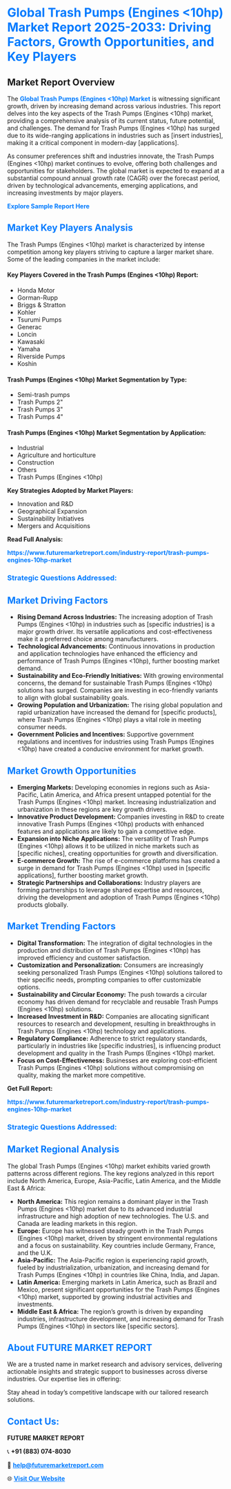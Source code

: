 <h1 style="color: #007BFF;">Global Trash Pumps (Engines <10hp) Market Report 2025-2033: Driving Factors, Growth Opportunities, and Key Players</h1>

<section id="overview">
<h2>Market Report Overview</h2>
<p>The <a href="https://www.futuremarketreport.com/industry-report/trash-pumps-engines-10hp-market" style="color: #007BFF; text-decoration: none;"><strong>Global Trash Pumps (Engines <10hp) Market</strong></a> is witnessing significant growth, driven by increasing demand across various industries. This report delves into the key aspects of the Trash Pumps (Engines <10hp) market, providing a comprehensive analysis of its current status, future potential, and challenges. The demand for Trash Pumps (Engines <10hp) has surged due to its wide-ranging applications in industries such as [insert industries], making it a critical component in modern-day [applications].</p>
<p>As consumer preferences shift and industries innovate, the Trash Pumps (Engines <10hp) market continues to evolve, offering both challenges and opportunities for stakeholders. The global market is expected to expand at a substantial compound annual growth rate (CAGR) over the forecast period, driven by technological advancements, emerging applications, and increasing investments by major players.</p>
</section>

<section id="overview">
<p><a href="https://www.futuremarketreport.com/request-sample/reportId=119766" style="color: #007BFF; text-decoration: none;"><strong>Explore Sample Report Here</strong></a></p>
</section>

<section id="key-players">
<h2 style="color: #007BFF;">Market Key Players Analysis</h2>
<p>The Trash Pumps (Engines <10hp) market is characterized by intense competition among key players striving to capture a larger market share. Some of the leading companies in the market include:</p>
<h4>Key Players Covered in the Trash Pumps (Engines <10hp) Report:</h4>
<ul><li>Honda Motor</li><li>Gorman-Rupp</li><li>Briggs &amp; Stratton</li><li>Kohler</li><li>Tsurumi Pumps</li><li>Generac</li><li>Loncin</li><li>Kawasaki</li><li>Yamaha</li><li>Riverside Pumps</li><li>Koshin</li></ul>
<h4>Trash Pumps (Engines <10hp) Market Segmentation by Type:</h4>
<ul><li>Semi-trash pumps</li><li>Trash Pumps 2&quot;</li><li>Trash Pumps 3&quot;</li><li>Trash Pumps 4&quot;</li></ul>

<h4>Trash Pumps (Engines <10hp) Market Segmentation by Application:</h4>
<ul><li>Industrial</li><li>Agriculture and horticulture</li><li>Construction</li><li>Others</li><li>Trash Pumps (Engines &lt;10hp)</li></ul>
<p><strong>Key Strategies Adopted by Market Players:</strong></p>
<ul>
<li>Innovation and R&D</li>
<li>Geographical Expansion</li>
<li>Sustainability Initiatives</li>
<li>Mergers and Acquisitions</li>
</ul>
</section>

<section>
<p><strong>Read Full Analysis: </strong></p><a href="https://www.futuremarketreport.com/industry-report/trash-pumps-engines-10hp-market" style="color: #007BFF; text-decoration: none;"><strong>https://www.futuremarketreport.com/industry-report/trash-pumps-engines-10hp-market</strong></a>
<h3 style="color: #007BFF;">Strategic Questions Addressed:</h3>
</section>

<section id="driving-factors">
<h2 style="color: #007BFF;">Market Driving Factors</h2>
<ul>
<li><strong>Rising Demand Across Industries:</strong> The increasing adoption of Trash Pumps (Engines <10hp) in industries such as [specific industries] is a major growth driver. Its versatile applications and cost-effectiveness make it a preferred choice among manufacturers.</li>
<li><strong>Technological Advancements:</strong> Continuous innovations in production and application technologies have enhanced the efficiency and performance of Trash Pumps (Engines <10hp), further boosting market demand.</li>
<li><strong>Sustainability and Eco-Friendly Initiatives:</strong> With growing environmental concerns, the demand for sustainable Trash Pumps (Engines <10hp) solutions has surged. Companies are investing in eco-friendly variants to align with global sustainability goals.</li>
<li><strong>Growing Population and Urbanization:</strong> The rising global population and rapid urbanization have increased the demand for [specific products], where Trash Pumps (Engines <10hp) plays a vital role in meeting consumer needs.</li>
<li><strong>Government Policies and Incentives:</strong> Supportive government regulations and incentives for industries using Trash Pumps (Engines <10hp) have created a conducive environment for market growth.</li>
</ul>
</section>

<section id="growth-opportunities">
<h2 style="color: #007BFF;">Market Growth Opportunities</h2>
<ul>
<li><strong>Emerging Markets:</strong> Developing economies in regions such as Asia-Pacific, Latin America, and Africa present untapped potential for the Trash Pumps (Engines <10hp) market. Increasing industrialization and urbanization in these regions are key growth drivers.</li>
<li><strong>Innovative Product Development:</strong> Companies investing in R&D to create innovative Trash Pumps (Engines <10hp) products with enhanced features and applications are likely to gain a competitive edge.</li>
<li><strong>Expansion into Niche Applications:</strong> The versatility of Trash Pumps (Engines <10hp) allows it to be utilized in niche markets such as [specific niches], creating opportunities for growth and diversification.</li>
<li><strong>E-commerce Growth:</strong> The rise of e-commerce platforms has created a surge in demand for Trash Pumps (Engines <10hp) used in [specific applications], further boosting market growth.</li>
<li><strong>Strategic Partnerships and Collaborations:</strong> Industry players are forming partnerships to leverage shared expertise and resources, driving the development and adoption of Trash Pumps (Engines <10hp) products globally.</li>
</ul>
</section>

<section id="trending-factors">
<h2 style="color: #007BFF;">Market Trending Factors</h2>
<ul>
<li><strong>Digital Transformation:</strong> The integration of digital technologies in the production and distribution of Trash Pumps (Engines <10hp) has improved efficiency and customer satisfaction.</li>
<li><strong>Customization and Personalization:</strong> Consumers are increasingly seeking personalized Trash Pumps (Engines <10hp) solutions tailored to their specific needs, prompting companies to offer customizable options.</li>
<li><strong>Sustainability and Circular Economy:</strong> The push towards a circular economy has driven demand for recyclable and reusable Trash Pumps (Engines <10hp) solutions.</li>
<li><strong>Increased Investment in R&D:</strong> Companies are allocating significant resources to research and development, resulting in breakthroughs in Trash Pumps (Engines <10hp) technology and applications.</li>
<li><strong>Regulatory Compliance:</strong> Adherence to strict regulatory standards, particularly in industries like [specific industries], is influencing product development and quality in the Trash Pumps (Engines <10hp) market.</li>
<li><strong>Focus on Cost-Effectiveness:</strong> Businesses are exploring cost-efficient Trash Pumps (Engines <10hp) solutions without compromising on quality, making the market more competitive.</li>
</ul>
</section>

<section>
<p><strong>Get Full Report: </strong></p><a href="https://www.futuremarketreport.com/industry-report/trash-pumps-engines-10hp-market" style="color: #007BFF; text-decoration: none;"><strong>https://www.futuremarketreport.com/industry-report/trash-pumps-engines-10hp-market</strong></a>
<h3 style="color: #007BFF;">Strategic Questions Addressed:</h3>
</section>


<section id="regional-analysis">
<h2 style="color: #007BFF;">Market Regional Analysis</h2>
<p>The global Trash Pumps (Engines <10hp) market exhibits varied growth patterns across different regions. The key regions analyzed in this report include North America, Europe, Asia-Pacific, Latin America, and the Middle East & Africa:</p>
<ul>
<li><strong>North America:</strong> This region remains a dominant player in the Trash Pumps (Engines <10hp) market due to its advanced industrial infrastructure and high adoption of new technologies. The U.S. and Canada are leading markets in this region.</li>
<li><strong>Europe:</strong> Europe has witnessed steady growth in the Trash Pumps (Engines <10hp) market, driven by stringent environmental regulations and a focus on sustainability. Key countries include Germany, France, and the U.K.</li>
<li><strong>Asia-Pacific:</strong> The Asia-Pacific region is experiencing rapid growth, fueled by industrialization, urbanization, and increasing demand for Trash Pumps (Engines <10hp) in countries like China, India, and Japan.</li>
<li><strong>Latin America:</strong> Emerging markets in Latin America, such as Brazil and Mexico, present significant opportunities for the Trash Pumps (Engines <10hp) market, supported by growing industrial activities and investments.</li>
<li><strong>Middle East & Africa:</strong> The region’s growth is driven by expanding industries, infrastructure development, and increasing demand for Trash Pumps (Engines <10hp) in sectors like [specific sectors].</li>
</ul>
</section>

<footer>
<h2 style="color: #007BFF;">About FUTURE MARKET REPORT</h2>
<p>We are a trusted name in market research and advisory services, delivering actionable insights and strategic support to businesses across diverse industries. Our expertise lies in offering:</p>

<p>Stay ahead in today’s competitive landscape with our tailored research solutions.</p>

<h2 style="color: #007BFF;">Contact Us:</h2>
<p><strong>FUTURE MARKET REPORT</strong></p>
<p>📞 <strong>+91 (883) 074-8030</strong></p>
<p>📧 <strong><a href="mailto:help@futuremarketreport.com" style="color: #007BFF;">help@futuremarketreport.com</a></strong></p>
<p>🌐 <strong><a href="https://www.futuremarketreport.com/" style="color: #007BFF;">Visit Our Website</a></strong></p>
</footer>